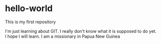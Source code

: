 # hello-world
This is my first repository

I'm just learning about GIT. 
I really don't know what it is supposed to do yet. 
I hope I will learn.
I am a missionary in Papua New Guinea
